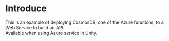 # Introduce
This is an example of deploying CosmosDB, one of the Azure functions, to a Web Service to build an API.  
Available when using Azure service in Unity.
